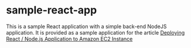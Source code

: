 # sample-react-app
This is a sample React application with a simple back-end NodeJS application. It is provided as a sample application for the article [Deploying React / Node.js Application to Amazon EC2 Instance](https://medium.com/@balghazi/deploying-react-node-js-application-to-amazon-ec2-instance-a89140ab6aab)
